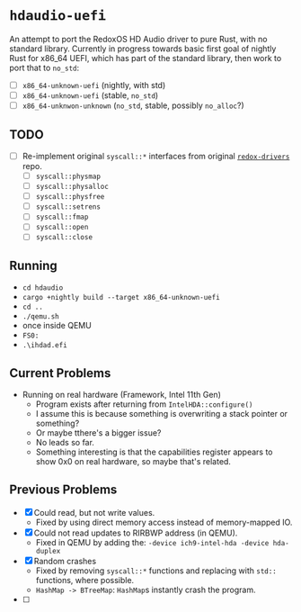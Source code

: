 # `hdaudio-uefi`

An attempt to port the RedoxOS HD Audio driver to pure Rust, with no standard library.
Currently in progress towards basic first goal of nightly Rust for x86_64 UEFI, which has part of the standard library, then work to port that to `no_std`:

* [ ] `x86_64-unknown-uefi` (nightly, with std)
* [ ] `x86_64-unknown-uefi` (stable, `no_std`)
* [ ] `x86_64-unknwon-unknown` (`no_std`, stable, possibly `no_alloc`?)

## TODO

* [ ] Re-implement original `syscall::*` interfaces from original [`redox-drivers`](https://gitlab.redox-os.org/redox-os/drivers) repo.
  * [ ] `syscall::physmap`
  * [ ] `syscall::physalloc`
  * [ ] `syscall::physfree`
  * [ ] `syscall::setrens`
  * [ ] `syscall::fmap`
  * [ ] `syscall::open`
  * [ ] `syscall::close`

## Running

* `cd hdaudio`
* `cargo +nightly build --target x86_64-unknown-uefi`
* `cd ..`
* `./qemu.sh`
* once inside QEMU
* `FS0:`
* `.\ihdad.efi`

## Current Problems

* Running on real hardware (Framework, Intel 11th Gen)
  * Program exists after returning from `IntelHDA::configure()`
  * I assume this is because something is overwriting a stack pointer or something?
  * Or maybe tthere's a bigger issue?
  * No leads so far.
  * Something interesting is that the capabilities register appears to show 0x0 on real hardware, so maybe that's related.

## Previous Problems

* [X] Could read, but not write values.
  * Fixed by using direct memory access instead of memory-mapped IO.
* [X] Could not read updates to RIRBWP address (in QEMU).
  * Fixed in QEMU by adding the: `-device ich9-intel-hda -device hda-duplex`
* [X] Random crashes
  * Fixed by removing `syscall::*` functions and replacing with `std::` functions, where possible.
  * `HashMap -> BTreeMap`: `HashMap`s instantly crash the program.
* [ ] 



